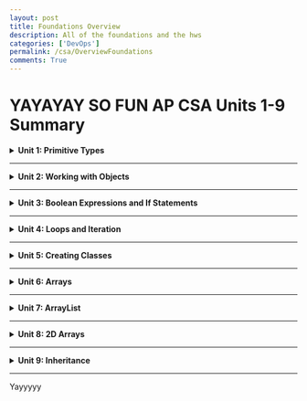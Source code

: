 ```yaml
---
layout: post
title: Foundations Overview
description: All of the foundations and the hws
categories: ['DevOps']
permalink: /csa/OverviewFoundations
comments: True
---
```


# YAYAYAY SO FUN AP CSA Units 1-9 Summary

<details>
<summary><strong>Unit 1: Primitive Types</strong></summary>

- **Basic Data Types**: int, double, boolean, char
- **Variable Declaration**: Example: `int x = 5;`
- **Arithmetic Operators**: +, -, *, /, %, with precedence rules (PEMDAS)
- **Type Casting**: Converting between `int` and `double` (note truncation for double to int)
- **Input Handling**: `Scanner sc = new Scanner(System.in);`
- **Output Handling**: `System.out.println();`

Primitives = monkeys = simple

Basically: primitives are the most basic data types which are stored as their actual values in variables and not just a memory address.
</details>

---

<details>
<summary><strong>Unit 2: Working with Objects</strong></summary>

- **Object Creation**: Objects instantiated with `new`
- **Strings**: Example: `String str = "hello";`
  - **Common Methods**: `length()`, `substring()`, `indexOf()`, `charAt()`
- **Null References**: `null` as a placeholder for uninitialized objects
- **Equality Check**: `==` for references, `.equals()` for content comparison
- **Math Operations**: `Math.pow()`, `Math.sqrt()`, `Math.random()`

Objects are just like instantiations of a class; they create a new "instance" of the class that it's creating/calling to create. This means that methods that are defined within that class are within the variable the object is stored in.
</details>

---

<details>
<summary><strong>Unit 3: Boolean Expressions and If Statements</strong></summary>

- **Boolean Operators**: `&&`, `||`, `!`
- **Comparison Operators**: `<`, `>`, `<=`, `>=`, `==`, `!=`
- **Conditional Statements**:
  - `if`, `else if`, `else`
  - **Nesting**: Embedding conditions within other conditions
- **Logical Expressions**: Combine conditions for complex decision-making

Basically: and -> `&&`, or -> `||`, not -> `!`, and if statements have parentheses and brackets 🤯
</details>

---

<details>
<summary><strong>Unit 4: Loops and Iteration</strong></summary>

- **Types of Loops**:
  - `while(condition) { }`
  - `for(initialization; condition; update) { }`
  - `do { } while(condition);`
- **Break/Continue**: Interrupt or skip loop iterations
- **Nested Loops**: Loops within loops
- **Use Cases**: Array traversal, searching, counting operations

For-each loops are a bit different:
`for (type var : array) {}`
</details>

---

<details>
<summary><strong>Unit 5: Creating Classes</strong></summary>

- **Class Structure**: Fields, methods, constructors
- **Constructor**: Used to initialize an object's state
  - Example: `public ClassName(type parameter) { }`
- **Getters**: Access field values
- **Setters**: Modify field values
- **Static Members**: Shared across all instances of the class
- **Encapsulation**: Protect fields using private access and public methods

Getters and setters are just methods that.... wait for it.... GET AND SET

Constructor: `public`, `private`, `static`, `void` etc.
</details>

---

<details>
<summary><strong>Unit 6: Arrays</strong></summary>

- **Array Declaration**: Example: `type[] arrayName = new type[size];`
- **Accessing Elements**: `array[index]`
- **Traversing Arrays**: Use loops to iterate through elements
- **Common Operations**: Finding max, min, sum, and average
- **Bounds Checking**: Prevent `ArrayIndexOutOfBoundsException`

Arrays: Don't ask for more than you have, else you get an `ArrayIndexOutOfBoundsException`. Unlike Collegeboard, Java is sane and starts indexing at 0.
</details>

---

<details>
<summary><strong>Unit 7: ArrayList</strong></summary>

- **Declaration**: `ArrayList<Type> list = new ArrayList<>();`
- **Key Methods**: 
  - `add()`, `remove()`, `set()`, `get()`, `size()`
- **Dynamic Resizing**: ArrayList can grow or shrink in size
- **Iteration**: Use for-each or standard for loops
- **Autoboxing/Unboxing**: Automatic conversion between primitives and wrapper types

Benefits over `List`: You can dynamically modify, especially useful when modifying while iterating.
</details>

---

<details>
<summary><strong>Unit 8: 2D Arrays</strong></summary>

- **Declaration**: `type[][] arrayName = new type[rows][cols];`
- **Element Access**: `array[row][col]`
- **Traversing**: Use nested loops for row-column iteration
- **Applications**: Common in grids and matrix-related problems
- **Algorithms**: Processing row-wise or column-wise

2D Arrays: Basically chonkier arrays. An array within an array. THE MATRIX.

![image](https://github.com/user-attachments/assets/b74499e9-4a63-4bec-b079-3eda6a58e468)
</details>

---

<details>
<summary><strong>Unit 9: Inheritance</strong></summary>

- **Inheritance Basics**: `class Subclass extends Superclass`
- **Subclass**: Inherits fields and methods from the superclass
- **Overriding Methods**: Redefining a method from the superclass in a subclass
- **Super Keyword**: Used to call the superclass constructor or methods
- **Polymorphism**: Using a superclass reference for a subclass object
- **Object Class**: All classes derive from `Object`

Inheritance is kinda weird, but you can make your class and program structure like a tree and use the trunk to make leaves. By using `super`, you're essentially calling the superclass constructor and using its methods.
</details>

---
Yayyyyy

